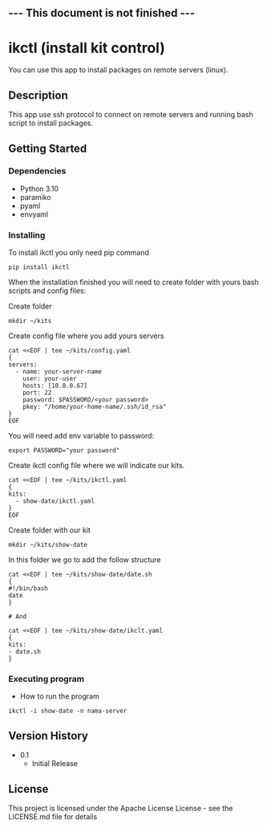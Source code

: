 ## --- This document is not finished ---

# ikctl (install kit control)

You can use this app to install packages on remote servers (linux).

## Description

This app use ssh protocol to connect on remote servers and running bash script to install packages.

## Getting Started

### Dependencies

* Python 3.10
* paramiko
* pyaml
* envyaml

### Installing

To install ikctl you only need pip command 
```
pip install ikctl
```

When the installation finished you will need to create folder with yours bash scripts and config files:


Create folder
```
mkdir ~/kits
```

Create config file where you add yours servers
```
cat <<EOF | tee ~/kits/config.yaml
{
servers:
  - name: your-server-name
    user: your-user
    hosts: [10.0.0.67]
    port: 22
    password: $PASSWORD/<your password>
    pkey: "/home/your-home-name/.ssh/id_rsa"
}
EOF
```

You will need add env variable to password:
```
export PASSWORD="your password"
```

Create ikctl config file where we will indicate our kits.
```
cat <<EOF | tee ~/kits/ikctl.yaml
{
kits:
  - show-date/ikctl.yaml
}
EOF
```

Create folder with our kit
```
mkdir ~/kits/show-date
```

In this folder we go to add the follow structure
```
cat <<EOF | tee ~/kits/show-date/date.sh
{
#!/bin/bash
date
}

# And

cat <<EOF | tee ~/kits/show-date/ikclt.yaml
{
kits:
- date.sh
}
```

### Executing program

* How to run the program
```
ikctl -i show-date -n nama-server
```

## Version History

* 0.1
    * Initial Release

## License

This project is licensed under the Apache License License - see the LICENSE.md file for details